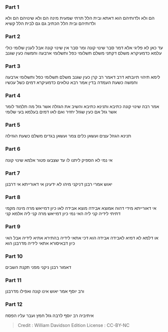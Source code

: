 
### Part 1
הם ולא ולדותיהם הוא דאתא ובית הלל תרתי שמעית מינה הם ולא שינויהם הם ולא ולדותיהם ובית הלל הכתיב גם גם לבית הלל קשיא 

### Part 2
עד כאן לא פליגי אלא דמר סבר שינוי קונה ומר סבר אין שינוי קונה אבל לענין שלומי כולי עלמא כדמעיקרא משלם דקתני משלם תשלומי כפל ותשלומי ארבעה וחמשה כעין שגנב

### Part 3
לימא תיהוי תיובתא דרב דאמר רב קרן כעין שגנב משלם תשלומי כפל ותשלומי ארבעה וחמשה כשעת העמדה בדין אמר רבא טלאים כדמעיקרא דמים כשל עכשיו

### Part 4
אמר רבה שינוי קונה כתיבא ותנינא כתיבא והשיב את הגזלה אשר גזל מה תלמוד לומר אשר גזל אם כעין שגזל יחזיר ואם לאו דמים בעלמא בעי שלומי

### Part 5
תנינא הגוזל עצים ועשאן כלים צמר ועשאן בגדים משלם כשעת הגזילה

### Part 6
אי נמי לא הספיק ליתנו לו עד שצבעו פטור אלמא שינוי קונה

### Part 7
יאוש אמרי רבנן דניקני מיהו לא ידעינן אי דאורייתא אי דרבנן

### Part 8
אי דאורייתא מידי דהוה אמוצא אבידה מוצא אבידה לאו כיון דמייאש מרה מינה מקמי דתיתי לידיה קני ליה האי נמי כיון דמייאש מרה קני ליה אלמא קני

### Part 9
או דלמא לא דמיא לאבידה אבידה הוא דכי אתאי לידיה בהתירא אתיא לידיה אבל האי כיון דבאיסורא אתאי לידיה מדרבנן הוא

### Part 10
דאמור רבנן ניקני מפני תקנת השבים

### Part 11
ורב יוסף אמר יאוש אינו קונה ואפילו מדרבנן 

### Part 12
איתיביה רב יוסף לרבה גזל חמץ ועבר עליו הפסח

>Credit : William Davidson Edition
>License : CC-BY-NC